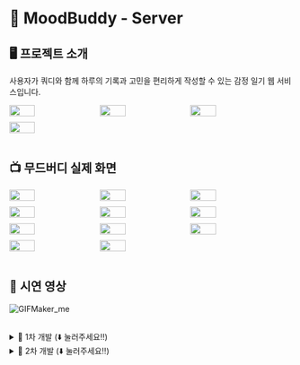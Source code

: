 # 📔 MoodBuddy - Server

## 🖥️ 프로젝트 소개
사용자가 쿼디와 함께 하루의 기록과 고민을 편리하게 작성할 수 있는 감정 일기 웹 서비스입니다.

<div style="display: flex; flex-wrap: wrap; gap: 10px;">
  <img src="https://github.com/user-attachments/assets/61b83563-2496-4d61-aa91-29e4392e656f" width="30%">
  <img src="https://github.com/user-attachments/assets/5c030d7a-882c-4ad2-af45-4086d8b97561" width="30%">
  <img src="https://github.com/user-attachments/assets/dc002fed-dc2c-4511-816c-e321090d119d" width="30%">
  <img src="https://github.com/user-attachments/assets/26d15186-8bcf-4c3a-91a8-b3cd98b69e89" width="30%">
</div>

<br>

## 📺 무드버디 실제 화면
<div style="display: flex; flex-wrap: wrap; gap: 10px;">
  <img src="https://github.com/user-attachments/assets/dc521e90-b4fd-4cd2-94e2-1e2d2a93dbbb" width="30%">
  <img src="https://github.com/user-attachments/assets/8db0dbf0-0c61-420b-9bb1-497f80b802dc" width="30%">
  <img src="https://github.com/user-attachments/assets/fe4a279c-d872-48eb-ab29-2de2627d7631" width="30%">
  <img src="https://github.com/user-attachments/assets/1d4a8bdc-5dc6-4015-861a-9f135cf07273" width="30%">
  <img src="https://github.com/user-attachments/assets/b91aeb51-91fe-4059-a2ca-01e257a7f166" width="30%">
  <img src="https://github.com/user-attachments/assets/3ec5da46-63de-4b67-99a3-aea10dd2477f" width="30%">
  <img src="https://github.com/user-attachments/assets/7e1354f8-dbb5-47f8-925a-f3e44304e068" width="30%">
  <img src="https://github.com/user-attachments/assets/73ad1b66-6ce5-4dc1-b5fd-f6b69f26f562" width="30%">
  <img src="https://github.com/user-attachments/assets/9e3b67a0-2eee-443f-ad79-c42af3acaad7" width="30%">
  <img src="https://github.com/user-attachments/assets/3d6159c0-b8f8-4f61-a8cf-dea0c27aa423" width="30%">
  <img src="https://github.com/user-attachments/assets/5ecc9021-4309-44a1-bf54-f585b7707b3d" width="30%">
</div>

<br>

## 🎥 시연 영상
![GIFMaker_me](https://github.com/user-attachments/assets/2a61f871-a1ca-402a-98a2-3643112e5b53)

<br>

<details>
  <summary> 💊 1차 개발 (⬇️ 눌러주세요‼️) </summary>
  
  ## 🕰️ 개발 기간
  * 24.03.01일 - 24.07.27
  
  <br>
  
  ## ⚙️ 개발 환경
  - `Java 17`
  - **IDE** : IntelliJ IDEA
  - **Framework** : Springboot(3.2.6)
  - **Database** : MySQL
  - **ORM** : Hibernate (Spring Data JPA 사용)
  
  <br>
  
  ## 🧑‍🤝‍🧑 멤버 구성
  <p>
      <a href="https://github.com/M-ung">
        <img src="https://avatars.githubusercontent.com/u/126846468?v=4" width="100">
      </a>
      <a href="https://github.com/dylee00">
        <img src="https://avatars.githubusercontent.com/u/135154209?v=4" width="100">
      </a>
      <a href="https://github.com/zzammin">
        <img src="https://avatars.githubusercontent.com/u/105933726?v=4" width="100"> 
      </a>
  </p>
  
  <br>

  ## 📁 디렉토리 구조
  ```
  📦src
   ┣ 📂main
   ┃ ┣ 📂java
   ┃ ┃ ┗ 📂moodbuddy
   ┃ ┃ ┃ ┗ 📂moodbuddy
   ┃ ┃ ┃ ┃ ┣ 📂domain
   ┃ ┃ ┃ ┃ ┃ ┣ 📂bookMark
   ┃ ┃ ┃ ┃ ┃ ┃ ┣ 📂controller
   ┃ ┃ ┃ ┃ ┃ ┃ ┃ ┗ 📜BookMarkApiController.java
   ┃ ┃ ┃ ┃ ┃ ┃ ┣ 📂domain
   ┃ ┃ ┃ ┃ ┃ ┃ ┃ ┗ 📜BookMark.java
   ┃ ┃ ┃ ┃ ┃ ┃ ┣ 📂dto
   ┃ ┃ ┃ ┃ ┃ ┃ ┃ ┗ 📂response
   ┃ ┃ ┃ ┃ ┃ ┃ ┃ ┃ ┗ 📜BookMarkResToggleDTO.java
   ┃ ┃ ┃ ┃ ┃ ┃ ┣ 📂repository
   ┃ ┃ ┃ ┃ ┃ ┃ ┃ ┣ 📜BookMarkRepository.java
   ┃ ┃ ┃ ┃ ┃ ┃ ┃ ┣ 📜BookMarkRepositoryCustom.java
   ┃ ┃ ┃ ┃ ┃ ┃ ┃ ┗ 📜BookMarkRepositoryImpl.java
   ┃ ┃ ┃ ┃ ┃ ┃ ┗ 📂service
   ┃ ┃ ┃ ┃ ┃ ┃ ┃ ┣ 📜BookMarkService.java
   ┃ ┃ ┃ ┃ ┃ ┃ ┃ ┗ 📜BookMarkServiceImpl.java
   ┃ ┃ ┃ ┃ ┃ ┣ 📂diary
   ┃ ┃ ┃ ┃ ┃ ┃ ┣ 📂controller
   ┃ ┃ ┃ ┃ ┃ ┃ ┃ ┣ 📜DiaryApiController.java
   ┃ ┃ ┃ ┃ ┃ ┃ ┃ ┗ 📜DiaryEmotionApiController.java
   ┃ ┃ ┃ ┃ ┃ ┃ ┣ 📂domain
   ┃ ┃ ┃ ┃ ┃ ┃ ┃ ┣ 📜Diary.java
   ┃ ┃ ┃ ┃ ┃ ┃ ┃ ┣ 📜DiaryEmotion.java
   ┃ ┃ ┃ ┃ ┃ ┃ ┃ ┣ 📜DiaryFont.java
   ┃ ┃ ┃ ┃ ┃ ┃ ┃ ┣ 📜DiaryFontSize.java
   ┃ ┃ ┃ ┃ ┃ ┃ ┃ ┣ 📜DiaryImage.java
   ┃ ┃ ┃ ┃ ┃ ┃ ┃ ┣ 📜DiaryImageStatus.java
   ┃ ┃ ┃ ┃ ┃ ┃ ┃ ┣ 📜DiaryStatus.java
   ┃ ┃ ┃ ┃ ┃ ┃ ┃ ┣ 📜DiarySubject.java
   ┃ ┃ ┃ ┃ ┃ ┃ ┃ ┗ 📜DiaryWeather.java
   ┃ ┃ ┃ ┃ ┃ ┃ ┣ 📂dto
   ┃ ┃ ┃ ┃ ┃ ┃ ┃ ┣ 📂request
   ┃ ┃ ┃ ┃ ┃ ┃ ┃ ┃ ┣ 📜DiaryReqDraftSelectDeleteDTO.java
   ┃ ┃ ┃ ┃ ┃ ┃ ┃ ┃ ┣ 📜DiaryReqEmotionDTO.java
   ┃ ┃ ┃ ┃ ┃ ┃ ┃ ┃ ┣ 📜DiaryReqFilterDTO.java
   ┃ ┃ ┃ ┃ ┃ ┃ ┃ ┃ ┣ 📜DiaryReqSaveDTO.java
   ┃ ┃ ┃ ┃ ┃ ┃ ┃ ┃ ┗ 📜DiaryReqUpdateDTO.java
   ┃ ┃ ┃ ┃ ┃ ┃ ┃ ┗ 📂response
   ┃ ┃ ┃ ┃ ┃ ┃ ┃ ┃ ┣ 📜DiaryImageResConnect.java
   ┃ ┃ ┃ ┃ ┃ ┃ ┃ ┃ ┣ 📜DiaryResDetailDTO.java
   ┃ ┃ ┃ ┃ ┃ ┃ ┃ ┃ ┣ 📜DiaryResDraftFindAllDTO.java
   ┃ ┃ ┃ ┃ ┃ ┃ ┃ ┃ ┣ 📜DiaryResDraftFindOneDTO.java
   ┃ ┃ ┃ ┃ ┃ ┃ ┃ ┃ ┗ 📜DiaryResEmotionDTO.java
   ┃ ┃ ┃ ┃ ┃ ┃ ┣ 📂mapper
   ┃ ┃ ┃ ┃ ┃ ┃ ┃ ┣ 📜DiaryImageMapper.java
   ┃ ┃ ┃ ┃ ┃ ┃ ┃ ┗ 📜DiaryMapper.java
   ┃ ┃ ┃ ┃ ┃ ┃ ┣ 📂repository
   ┃ ┃ ┃ ┃ ┃ ┃ ┃ ┣ 📜DiaryImageRepository.java
   ┃ ┃ ┃ ┃ ┃ ┃ ┃ ┣ 📜DiaryRepository.java
   ┃ ┃ ┃ ┃ ┃ ┃ ┃ ┣ 📜DiaryRepositoryCustom.java
   ┃ ┃ ┃ ┃ ┃ ┃ ┃ ┗ 📜DiaryRepositoryImpl.java
   ┃ ┃ ┃ ┃ ┃ ┃ ┗ 📂service
   ┃ ┃ ┃ ┃ ┃ ┃ ┃ ┣ 📜DiaryCountService.java
   ┃ ┃ ┃ ┃ ┃ ┃ ┃ ┣ 📜DiaryCountServiceImpl.java
   ┃ ┃ ┃ ┃ ┃ ┃ ┃ ┣ 📜DiaryFindService.java
   ┃ ┃ ┃ ┃ ┃ ┃ ┃ ┣ 📜DiaryFindServiceImpl.java
   ┃ ┃ ┃ ┃ ┃ ┃ ┃ ┣ 📜DiaryImageService.java
   ┃ ┃ ┃ ┃ ┃ ┃ ┃ ┣ 📜DiaryImageServiceImpl.java
   ┃ ┃ ┃ ┃ ┃ ┃ ┃ ┣ 📜DiaryService.java
   ┃ ┃ ┃ ┃ ┃ ┃ ┃ ┗ 📜DiaryServiceImpl.java
   ┃ ┃ ┃ ┃ ┃ ┣ 📂letter
   ┃ ┃ ┃ ┃ ┃ ┃ ┣ 📂controller
   ┃ ┃ ┃ ┃ ┃ ┃ ┃ ┗ 📜LetterApiController.java
   ┃ ┃ ┃ ┃ ┃ ┃ ┣ 📂domain
   ┃ ┃ ┃ ┃ ┃ ┃ ┃ ┗ 📜Letter.java
   ┃ ┃ ┃ ┃ ┃ ┃ ┣ 📂dto
   ┃ ┃ ┃ ┃ ┃ ┃ ┃ ┣ 📂request
   ┃ ┃ ┃ ┃ ┃ ┃ ┃ ┃ ┣ 📜LetterReqDTO.java
   ┃ ┃ ┃ ┃ ┃ ┃ ┃ ┃ ┗ 📜LetterReqUpdateDTO.java
   ┃ ┃ ┃ ┃ ┃ ┃ ┃ ┗ 📂response
   ┃ ┃ ┃ ┃ ┃ ┃ ┃ ┃ ┣ 📜LetterResDetailsDTO.java
   ┃ ┃ ┃ ┃ ┃ ┃ ┃ ┃ ┣ 📜LetterResPageAnswerDTO.java
   ┃ ┃ ┃ ┃ ┃ ┃ ┃ ┃ ┣ 📜LetterResPageDTO.java
   ┃ ┃ ┃ ┃ ┃ ┃ ┃ ┃ ┣ 📜LetterResSaveDTO.java
   ┃ ┃ ┃ ┃ ┃ ┃ ┃ ┃ ┗ 📜LetterResUpdateDTO.java
   ┃ ┃ ┃ ┃ ┃ ┃ ┣ 📂repository
   ┃ ┃ ┃ ┃ ┃ ┃ ┃ ┗ 📜LetterRepository.java
   ┃ ┃ ┃ ┃ ┃ ┃ ┗ 📂service
   ┃ ┃ ┃ ┃ ┃ ┃ ┃ ┣ 📜LetterService.java
   ┃ ┃ ┃ ┃ ┃ ┃ ┃ ┗ 📜LetterServiceImpl.java
   ┃ ┃ ┃ ┃ ┃ ┣ 📂monthcomment
   ┃ ┃ ┃ ┃ ┃ ┃ ┣ 📂domain
   ┃ ┃ ┃ ┃ ┃ ┃ ┃ ┗ 📜MonthComment.java
   ┃ ┃ ┃ ┃ ┃ ┃ ┗ 📂repository
   ┃ ┃ ┃ ┃ ┃ ┃ ┃ ┗ 📜MonthCommentRepository.java
   ┃ ┃ ┃ ┃ ┃ ┣ 📂profile
   ┃ ┃ ┃ ┃ ┃ ┃ ┣ 📂domain
   ┃ ┃ ┃ ┃ ┃ ┃ ┃ ┣ 📜Profile.java
   ┃ ┃ ┃ ┃ ┃ ┃ ┃ ┗ 📜ProfileImage.java
   ┃ ┃ ┃ ┃ ┃ ┃ ┗ 📂repository
   ┃ ┃ ┃ ┃ ┃ ┃ ┃ ┣ 📜ProfileImageRepository.java
   ┃ ┃ ┃ ┃ ┃ ┃ ┃ ┗ 📜ProfileRepository.java
   ┃ ┃ ┃ ┃ ┃ ┣ 📂quddyTI
   ┃ ┃ ┃ ┃ ┃ ┃ ┣ 📂controller
   ┃ ┃ ┃ ┃ ┃ ┃ ┃ ┗ 📜QuddyTIApiController.java
   ┃ ┃ ┃ ┃ ┃ ┃ ┣ 📂domain
   ┃ ┃ ┃ ┃ ┃ ┃ ┃ ┣ 📜QuddyTI.java
   ┃ ┃ ┃ ┃ ┃ ┃ ┃ ┗ 📜QuddyTIStatus.java
   ┃ ┃ ┃ ┃ ┃ ┃ ┣ 📂dto
   ┃ ┃ ┃ ┃ ┃ ┃ ┃ ┗ 📂response
   ┃ ┃ ┃ ┃ ┃ ┃ ┃ ┃ ┗ 📜QuddyTIResDetailDTO.java
   ┃ ┃ ┃ ┃ ┃ ┃ ┣ 📂mapper
   ┃ ┃ ┃ ┃ ┃ ┃ ┃ ┗ 📜QuddyTIMapper.java
   ┃ ┃ ┃ ┃ ┃ ┃ ┣ 📂repository
   ┃ ┃ ┃ ┃ ┃ ┃ ┃ ┗ 📜QuddyTIRepository.java
   ┃ ┃ ┃ ┃ ┃ ┃ ┣ 📂scheduler
   ┃ ┃ ┃ ┃ ┃ ┃ ┃ ┗ 📜QuddyTIScheduler.java
   ┃ ┃ ┃ ┃ ┃ ┃ ┗ 📂service
   ┃ ┃ ┃ ┃ ┃ ┃ ┃ ┣ 📜QuddyTIService.java
   ┃ ┃ ┃ ┃ ┃ ┃ ┃ ┗ 📜QuddyTIServiceImpl.java
   ┃ ┃ ┃ ┃ ┃ ┗ 📂user
   ┃ ┃ ┃ ┃ ┃ ┃ ┣ 📂controller
   ┃ ┃ ┃ ┃ ┃ ┃ ┃ ┣ 📜OAuthController.java
   ┃ ┃ ┃ ┃ ┃ ┃ ┃ ┗ 📜UserApiController.java
   ┃ ┃ ┃ ┃ ┃ ┃ ┣ 📂domain
   ┃ ┃ ┃ ┃ ┃ ┃ ┃ ┗ 📜User.java
   ┃ ┃ ┃ ┃ ┃ ┃ ┣ 📂dto
   ┃ ┃ ┃ ┃ ┃ ┃ ┃ ┣ 📂request
   ┃ ┃ ┃ ┃ ┃ ┃ ┃ ┃ ┣ 📜UserReqCalendarMonthDTO.java
   ┃ ┃ ┃ ┃ ┃ ┃ ┃ ┃ ┣ 📜UserReqCalendarSummaryDTO.java
   ┃ ┃ ┃ ┃ ┃ ┃ ┃ ┃ ┣ 📜UserReqLoginDTO.java
   ┃ ┃ ┃ ┃ ┃ ┃ ┃ ┃ ┣ 📜UserReqMainPageDTO.java
   ┃ ┃ ┃ ┃ ┃ ┃ ┃ ┃ ┣ 📜UserReqMonthCommentDTO.java
   ┃ ┃ ┃ ┃ ┃ ┃ ┃ ┃ ┣ 📜UserReqMonthCommentUpdateDTO.java
   ┃ ┃ ┃ ┃ ┃ ┃ ┃ ┃ ┣ 📜UserReqProfileUpdateDto.java
   ┃ ┃ ┃ ┃ ┃ ┃ ┃ ┃ ┣ 📜UserReqSaveDTO.java
   ┃ ┃ ┃ ┃ ┃ ┃ ┃ ┃ ┗ 📜UserReqUpdateTokenDTO.java
   ┃ ┃ ┃ ┃ ┃ ┃ ┃ ┣ 📂response
   ┃ ┃ ┃ ┃ ┃ ┃ ┃ ┃ ┣ 📜UserDiaryNumsDTO.java
   ┃ ┃ ┃ ┃ ┃ ┃ ┃ ┃ ┣ 📜UserEmotionStaticDTO.java
   ┃ ┃ ┃ ┃ ┃ ┃ ┃ ┃ ┣ 📜UserResCalendarMonthDTO.java
   ┃ ┃ ┃ ┃ ┃ ┃ ┃ ┃ ┣ 📜UserResCalendarMonthListDTO.java
   ┃ ┃ ┃ ┃ ┃ ┃ ┃ ┃ ┣ 📜UserResCalendarSummaryDTO.java
   ┃ ┃ ┃ ┃ ┃ ┃ ┃ ┃ ┣ 📜UserResCheckTodayDiaryDTO.java
   ┃ ┃ ┃ ┃ ┃ ┃ ┃ ┃ ┣ 📜UserResLoginDTO.java
   ┃ ┃ ┃ ┃ ┃ ┃ ┃ ┃ ┣ 📜UserResMainPageDTO.java
   ┃ ┃ ┃ ┃ ┃ ┃ ┃ ┃ ┣ 📜UserResMonthCommentDTO.java
   ┃ ┃ ┃ ┃ ┃ ┃ ┃ ┃ ┣ 📜UserResMonthCommentUpdateDTO.java
   ┃ ┃ ┃ ┃ ┃ ┃ ┃ ┃ ┣ 📜UserResProfileDTO.java
   ┃ ┃ ┃ ┃ ┃ ┃ ┃ ┃ ┣ 📜UserResSaveDTO.java
   ┃ ┃ ┃ ┃ ┃ ┃ ┃ ┃ ┣ 📜UserResStatisticsMonthDTO.java
   ┃ ┃ ┃ ┃ ┃ ┃ ┃ ┃ ┗ 📜UserResUpdateTokenDTO.java
   ┃ ┃ ┃ ┃ ┃ ┃ ┃ ┣ 📜KakaoProfile.java
   ┃ ┃ ┃ ┃ ┃ ┃ ┃ ┗ 📜KakaoTokenDto.java
   ┃ ┃ ┃ ┃ ┃ ┃ ┣ 📂mapper
   ┃ ┃ ┃ ┃ ┃ ┃ ┃ ┗ 📜UserMapper.java
   ┃ ┃ ┃ ┃ ┃ ┃ ┣ 📂repository
   ┃ ┃ ┃ ┃ ┃ ┃ ┃ ┗ 📜UserRepository.java
   ┃ ┃ ┃ ┃ ┃ ┃ ┣ 📂scheduler
   ┃ ┃ ┃ ┃ ┃ ┃ ┃ ┗ 📜UserScheduler.java
   ┃ ┃ ┃ ┃ ┃ ┃ ┗ 📂service
   ┃ ┃ ┃ ┃ ┃ ┃ ┃ ┣ 📜KakaoService.java
   ┃ ┃ ┃ ┃ ┃ ┃ ┃ ┣ 📜KakaoServiceImpl.java
   ┃ ┃ ┃ ┃ ┃ ┃ ┃ ┣ 📜UserService.java
   ┃ ┃ ┃ ┃ ┃ ┃ ┃ ┗ 📜UserServiceImpl.java
   ┃ ┃ ┃ ┃ ┣ 📂global
   ┃ ┃ ┃ ┃ ┃ ┣ 📂common
   ┃ ┃ ┃ ┃ ┃ ┃ ┣ 📂aspect
   ┃ ┃ ┃ ┃ ┃ ┃ ┃ ┗ 📜LoggerAspect.java
   ┃ ┃ ┃ ┃ ┃ ┃ ┣ 📂base
   ┃ ┃ ┃ ┃ ┃ ┃ ┃ ┗ 📜BaseEntity.java
   ┃ ┃ ┃ ┃ ┃ ┃ ┣ 📂cloud
   ┃ ┃ ┃ ┃ ┃ ┃ ┃ ┣ 📂dto
   ┃ ┃ ┃ ┃ ┃ ┃ ┃ ┃ ┗ 📂response
   ┃ ┃ ┃ ┃ ┃ ┃ ┃ ┃ ┃ ┗ 📜CloudResUploadDTO.java
   ┃ ┃ ┃ ┃ ┃ ┃ ┃ ┣ 📂mapper
   ┃ ┃ ┃ ┃ ┃ ┃ ┃ ┃ ┗ 📜CloudMapper.java
   ┃ ┃ ┃ ┃ ┃ ┃ ┃ ┣ 📂service
   ┃ ┃ ┃ ┃ ┃ ┃ ┃ ┃ ┣ 📜CloudService.java
   ┃ ┃ ┃ ┃ ┃ ┃ ┃ ┃ ┗ 📜CloudServiceImpl.java
   ┃ ┃ ┃ ┃ ┃ ┃ ┃ ┗ 📜ThumbnailGenerator.java
   ┃ ┃ ┃ ┃ ┃ ┃ ┣ 📂config
   ┃ ┃ ┃ ┃ ┃ ┃ ┃ ┣ 📜GPTConfig.java
   ┃ ┃ ┃ ┃ ┃ ┃ ┃ ┣ 📜MapperConfig.java
   ┃ ┃ ┃ ┃ ┃ ┃ ┃ ┣ 📜S3Config.java
   ┃ ┃ ┃ ┃ ┃ ┃ ┃ ┣ 📜SchedulingConfig.java
   ┃ ┃ ┃ ┃ ┃ ┃ ┃ ┣ 📜SecurityConfig.java
   ┃ ┃ ┃ ┃ ┃ ┃ ┃ ┗ 📜SpringDocOpenApiConfig.java
   ┃ ┃ ┃ ┃ ┃ ┃ ┣ 📂elasticSearch
   ┃ ┃ ┃ ┃ ┃ ┃ ┃ ┣ 📂diary
   ┃ ┃ ┃ ┃ ┃ ┃ ┃ ┃ ┗ 📂domain
   ┃ ┃ ┃ ┃ ┃ ┃ ┃ ┃ ┃ ┣ 📜DiaryDocument.java
   ┃ ┃ ┃ ┃ ┃ ┃ ┃ ┃ ┃ ┗ 📜DiaryImageDocument.java
   ┃ ┃ ┃ ┃ ┃ ┃ ┃ ┣ 📂mapper
   ┃ ┃ ┃ ┃ ┃ ┃ ┃ ┃ ┗ 📜DiaryDocumentMapper.java
   ┃ ┃ ┃ ┃ ┃ ┃ ┃ ┗ 📂repository
   ┃ ┃ ┃ ┃ ┃ ┃ ┃ ┃ ┣ 📜DiaryDocumentRepository.java
   ┃ ┃ ┃ ┃ ┃ ┃ ┃ ┃ ┗ 📜DiaryImageDocumentRepository.java
   ┃ ┃ ┃ ┃ ┃ ┃ ┣ 📂exception
   ┃ ┃ ┃ ┃ ┃ ┃ ┃ ┣ 📂database
   ┃ ┃ ┃ ┃ ┃ ┃ ┃ ┃ ┗ 📜DatabaseNullOrEmptyException.java
   ┃ ┃ ┃ ┃ ┃ ┃ ┃ ┣ 📂diary
   ┃ ┃ ┃ ┃ ┃ ┃ ┃ ┃ ┣ 📜DiaryInsufficientException.java
   ┃ ┃ ┃ ┃ ┃ ┃ ┃ ┃ ┣ 📜DiaryNoAccessException.java
   ┃ ┃ ┃ ┃ ┃ ┃ ┃ ┃ ┣ 📜DiaryNotFoundException.java
   ┃ ┃ ┃ ┃ ┃ ┃ ┃ ┃ ┗ 📜DiaryTodayExistingException.java
   ┃ ┃ ┃ ┃ ┃ ┃ ┃ ┣ 📂gpt
   ┃ ┃ ┃ ┃ ┃ ┃ ┃ ┃ ┗ 📜ParsingContentException.java
   ┃ ┃ ┃ ┃ ┃ ┃ ┃ ┣ 📂letter
   ┃ ┃ ┃ ┃ ┃ ┃ ┃ ┃ ┣ 📜LetterNotFoundByIdAndUserIdException.java
   ┃ ┃ ┃ ┃ ┃ ┃ ┃ ┃ ┣ 📜LetterNotFoundByIdException.java
   ┃ ┃ ┃ ┃ ┃ ┃ ┃ ┃ ┗ 📜LetterNumsException.java
   ┃ ┃ ┃ ┃ ┃ ┃ ┃ ┣ 📂profile
   ┃ ┃ ┃ ┃ ┃ ┃ ┃ ┃ ┣ 📜ProfileImageNotFoundByUserIdException.java
   ┃ ┃ ┃ ┃ ┃ ┃ ┃ ┃ ┗ 📜ProfileNotFoundByUserIdException.java
   ┃ ┃ ┃ ┃ ┃ ┃ ┃ ┣ 📂quddyTI
   ┃ ┃ ┃ ┃ ┃ ┃ ┃ ┃ ┗ 📜QuddyTINotFoundException.java
   ┃ ┃ ┃ ┃ ┃ ┃ ┃ ┣ 📂user
   ┃ ┃ ┃ ┃ ┃ ┃ ┃ ┃ ┗ 📜UserNotFoundByUserIdException.java
   ┃ ┃ ┃ ┃ ┃ ┃ ┃ ┣ 📜ApiErrorResponse.java
   ┃ ┃ ┃ ┃ ┃ ┃ ┃ ┣ 📜ApiExceptionHandler.java
   ┃ ┃ ┃ ┃ ┃ ┃ ┃ ┗ 📜ErrorCode.java
   ┃ ┃ ┃ ┃ ┃ ┃ ┣ 📂gpt
   ┃ ┃ ┃ ┃ ┃ ┃ ┃ ┣ 📂dto
   ┃ ┃ ┃ ┃ ┃ ┃ ┃ ┃ ┣ 📜GPTMessageDTO.java
   ┃ ┃ ┃ ┃ ┃ ┃ ┃ ┃ ┣ 📜GPTRequestDTO.java
   ┃ ┃ ┃ ┃ ┃ ┃ ┃ ┃ ┗ 📜GPTResponseDTO.java
   ┃ ┃ ┃ ┃ ┃ ┃ ┃ ┗ 📂service
   ┃ ┃ ┃ ┃ ┃ ┃ ┃ ┃ ┣ 📜GptService.java
   ┃ ┃ ┃ ┃ ┃ ┃ ┃ ┃ ┗ 📜GptServiceImpl.java
   ┃ ┃ ┃ ┃ ┃ ┃ ┣ 📂sms
   ┃ ┃ ┃ ┃ ┃ ┃ ┃ ┣ 📜SmsService.java
   ┃ ┃ ┃ ┃ ┃ ┃ ┃ ┗ 📜SmsServiceImpl.java
   ┃ ┃ ┃ ┃ ┃ ┃ ┗ 📂util
   ┃ ┃ ┃ ┃ ┃ ┃ ┃ ┗ 📜JwtUtil.java
   ┃ ┃ ┃ ┃ ┃ ┗ 📂properties
   ┃ ┃ ┃ ┃ ┃ ┃ ┗ 📜KakaoProperties.java
   ┃ ┃ ┃ ┃ ┗ 📜MoodBuddyApplication.java
   ┃ ┗ 📂resources
   ┃ ┃ ┣ 📂static
   ┃ ┃ ┣ 📂templates
   ┃ ┃ ┣ 📜application.yml
   ┃ ┃ ┗ 📜logback.xml
   ┗ 📂test
   ┃ ┣ 📂generated_tests
   ┃ ┗ 📂java
   ┃ ┃ ┗ 📂moodbuddy
   ┃ ┃ ┃ ┗ 📂moodbuddy
   ┃ ┃ ┃ ┃ ┣ 📂global
   ┃ ┃ ┃ ┃ ┃ ┗ 📂common
   ┃ ┃ ┃ ┃ ┃ ┃ ┗ 📂util
   ┃ ┃ ┃ ┃ ┃ ┃ ┃ ┗ 📜JwtUtilTest.java
   ┃ ┃ ┃ ┃ ┗ 📜MoodBuddyApplicationTests.java
  ```
  
  ## 🛠️ 아키텍처 구조
  <img src="https://github.com/user-attachments/assets/13de24d9-5fd4-43c7-a5da-e324f6b4d867" alt="아키텍처 구조" width="50%">
  
  <br>
  
  ## 📝 규칙
  
  - **커밋 컨벤션**
      - Feat: 새로운 기능 추가
      - Fix: 버그 수정
      - Docs: 문서 수정
      - Style: 코드 포맷팅, 세미콜론 누락, 코드 변경이 없는 경우
      - Refactor: 코드 리팩토링
      - Test: 테스트 코드, 리팩토링 테스트 코드 추가
      - Chore: 빌드 업무 수정, 패키지 매니저 수정
  
  <br>
  
  - **Branch 규칙**
      - 각자의 깃 닉네임을 딴 branch 명을 사용한다.
      - 예시
          - git checkout -b mung
  
  <br>
  
  - **Commit message 규칙**
      - 종류: 메시지
      - 예시
          - feat: 커밋 내용 - #브랜치명
          - feat: 로그인 구현 - #mung
  
  <br>
  
  - **DTO 규칙**
      - 엔티티명 + Res/Req + 역할 + DTO
      - 예시
          - UserResSaveDTO
          - PostReqSaveDTO

</details>


<details>
  <summary> 💊 2차 개발 (⬇️ 눌러주세요‼️) </summary>
  
  ## 🕰️ 개발 기간
  * 24.08.01일 - 진행 중
  
  <br>
  
  ## ⚙️ 개발 환경
  - `Java 17`
  - **IDE** : IntelliJ IDEA
  - **Framework** : Springboot(3.2.6)
  - **Database** : MySQL
  - **ORM** : Hibernate (Spring Data JPA 사용)
  
  <br>
  
  ## 🧑‍🤝‍🧑 멤버 구성
  <p>
      <a href="https://github.com/M-ung">
        <img src="https://avatars.githubusercontent.com/u/126846468?v=4" width="100">
      </a>
      <a href="https://github.com/zzammin">
        <img src="https://avatars.githubusercontent.com/u/105933726?v=4" width="100"> 
      </a>
  </p>
  
  <br>

  ## 📁 디렉토리 구조
  ```
 
  ```
  
  ## 🛠️ 아키텍처 구조
  <img src="https://github.com/user-attachments/assets/13de24d9-5fd4-43c7-a5da-e324f6b4d867" alt="아키텍처 구조" width="50%">
  
  <br>
  
  ## 📝 규칙
  
  - **커밋 컨벤션**
      - Feat: 새로운 기능 추가
      - Fix: 버그 수정
      - Docs: 문서 수정
      - Style: 코드 포맷팅, 세미콜론 누락, 코드 변경이 없는 경우
      - Refactor: 코드 리팩토링
      - Test: 테스트 코드, 리팩토링 테스트 코드 추가
      - Chore: 빌드 업무 수정, 패키지 매니저 수정
  
  <br>
  
  - **Branch 규칙**
      - 각자의 깃 타입과 이슈번호를 딴 branch 명을 사용한다.
      - 예시
          - git checkout -b 타입/#이슈번호
          - git checkout -b feature/#5
  
  <br>
  
  - **Commit message 규칙**
      - "타입(앞글자를 대문자로): 커밋 메세지 - #이슈번호" 형식으로 작성한다.
      - 예시
          - Feat: 커밋 내용 - #이슈번호
          - Feat: 로그인 구현 - #5
  
  <br>
  
  - **DTO 규칙**
      - 엔티티명 + Res/Req + 역할 + DTO
      - 예시
          - UserResSaveDTO
          - PostReqSaveDTO

</details>
